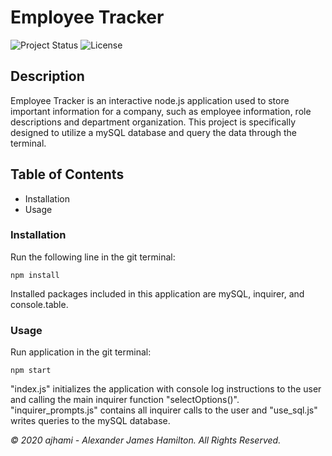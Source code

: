 # Employee Tracker

![Project Status](https://img.shields.io/badge/status-in%20progress-yellow)
![License](https://img.shields.io/badge/License-wtfpl-blue)

## Description
Employee Tracker is an interactive node.js application used to store important information for a company, such as employee information, role descriptions and department organization. This project is specifically designed to utilize a mySQL database and query the data through the terminal.

## Table of Contents
- Installation
- Usage

### Installation
Run the following line in the git terminal:

```git
npm install
```

Installed packages included in this application are mySQL, inquirer, and console.table.

### Usage
Run application in the git terminal:

```git
npm start
```

"index.js" initializes the application with console log instructions to the user and calling the main inquirer function "selectOptions()". "inquirer_prompts.js" contains all inquirer calls to the user and "use_sql.js" writes queries to the mySQL database.



*© 2020 ajhami - Alexander James Hamilton. All Rights Reserved.*